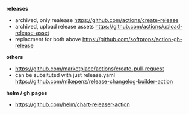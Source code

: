 

**releases**
- archived, only realease https://github.com/actions/create-release
- archived, upload release assets https://github.com/actions/upload-release-asset
- replacment for both above https://github.com/softprops/action-gh-release

**others**
- https://github.com/marketplace/actions/create-pull-request
- can be subsituted with just release.yaml https://github.com/mikepenz/release-changelog-builder-action


**helm / gh pages**
- https://github.com/helm/chart-releaser-action
